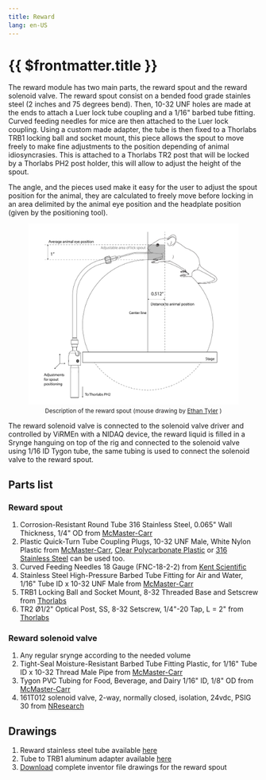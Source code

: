 ```yaml
---
title: Reward
lang: en-US
---
```


# {{ $frontmatter.title }}

The reward module has two main parts, the reward spout and the reward solenoid valve. The reward spout consist on a bended food grade stainles steel (2 inches and 75 degrees bend). Then, 10-32 UNF holes are made at the ends to attach a Luer lock tube coupling and a 1/16" barbed tube fitting. Curved feeding needles for mice are then attached to the Luer lock coupling. Using a custom made adapter, the tube is then fixed to a Thorlabs TRB1 locking ball and socket mount, this piece allows the spout to move freely to make fine adjustments to the position depending of animal idiosyncrasies. This is attached to a Thorlabs TR2 post that will be locked by a Thorlabs PH2 post holder, this will allow to adjust the height of the spout.

The angle, and the pieces used make it easy for the user to adjust the spout position for the animal, they are calculated to freely move before locking in an area delimited by the animal eye position and the headplate position (given by the positioning tool).

<figure>
  <img src='./assets/images/reward/reward-description.png'>
  <center><figcaption><small>Description of the reward spout (mouse drawing by <a href="https://doi.org/10.5281/zenodo.3926057">Ethan Tyler</a> )</small></figcaption></center>
</figure>

The reward solenoid valve is connected to the solenoid valve driver and controlled by ViRMEn with a NIDAQ device, the reward liquid is filled in a Srynge hanguing on top of the rig and connected to the solenoid valve using 1/16 ID Tygon tube, the same tubing is used to connect the solenoid valve to the reward spout.

## Parts list

### Reward spout

1. Corrosion-Resistant Round Tube 316 Stainless Steel, 0.065" Wall Thickness, 1/4" OD from [McMaster-Carr](https://www.mcmaster.com/89495K395/)
2. Plastic Quick-Turn Tube Coupling Plugs, 10-32 UNF Male, White Nylon Plastic from [McMaster-Carr](https://www.mcmaster.com/51525K428/), [Clear Polycarbonate Plastic](https://www.mcmaster.com/51525K431/) or [316 Stainless Steel](https://www.mcmaster.com/5194K43/) can be used too.
3. Curved Feeding Needles 18 Gauge (FNC-18-2-2) from [Kent Scientific](https://www.kentscientific.com/products/curved-feeding-needles/)
4. Stainless Steel High-Pressure Barbed Tube Fitting for Air and Water, 1/16" Tube ID x 10-32 UNF Male from [McMaster-Carr](https://www.mcmaster.com/4406T11/)
5. TRB1 Locking Ball and Socket Mount, 8-32 Threaded Base and Setscrew from [Thorlabs](https://www.thorlabs.com/thorproduct.cfm?partnumber=TRB1)
6. TR2 Ø1/2" Optical Post, SS, 8-32 Setscrew, 1/4"-20 Tap, L = 2" from [Thorlabs](https://www.thorlabs.com/thorproduct.cfm?partnumber=TR2)

### Reward solenoid valve

1. Any regular srynge according to the needed volume
2. Tight-Seal Moisture-Resistant Barbed Tube Fitting Plastic, for 1/16" Tube ID x 10-32 Thread Male Pipe from [McMaster-Carr](https://www.mcmaster.com/5047K11/)
3. Tygon PVC Tubing for Food, Beverage, and Dairy 1/16" ID, 1/8" OD from [McMaster-Carr](https://www.mcmaster.com/6546T33/)
4. 161T012 solenoid valve, 2-way, normally closed, isolation, 24vdc, PSIG 30 from [NResearch](https://www.nresearch.com/)

## Drawings

1. Reward stainless steel tube available <a href='./assets/pdf/reward/stainless_steel_tube.pdf' target='_blank'>here</a>
2. Tube to TRB1 aluminum adapter available <a href='./assets/pdf/reward/tube_to_trb1_adapter.pdf' target='_blank'>here</a>
3. <a href='./assets/drawings/reward.zip'>Download</a> complete inventor file drawings for the reward spout